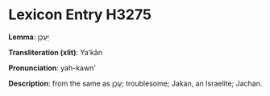 # Lexicon Entry H3275

**Lemma**: יַעְכָּן

**Transliteration (xlit)**: Yaʻkân

**Pronunciation**: yah-kawn'

**Description**:
from the same as עָכָן; troublesome; Jakan, an Israelite; Jachan.
